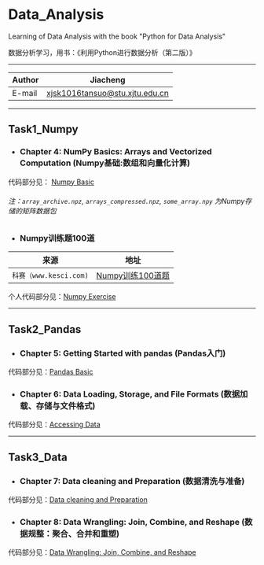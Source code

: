 # Data_Analysis

Learning of Data Analysis with the book "Python for Data Analysis"

数据分析学习，用书：《利用Python进行数据分析（第二版）》

****

|Author|Jiacheng|
|---|---
|E-mail|xjsk1016tansuo@stu.xjtu.edu.cn

****

## Task1_Numpy

* ### Chapter 4: NumPy Basics: Arrays and Vectorized Computation (Numpy基础:数组和向量化计算)

代码部分见： [Numpy Basic](./Task1_Numpy/NumpyBasic.ipynb)

###### 注：`array_archive.npz`, `arrays_compressed.npz`, `some_array.npy` 为Numpy存储的矩阵数据包



* ### Numpy训练题100道
|来源|地址|
|----|-----|
|`科赛（www.kesci.com)`|[Numpy训练100道题](https://www.kesci.com/home/project/59f29f67c5f3f5119527a2cc "悬停显示")|

个人代码部分见：[Numpy Exercise](./Task1_Numpy/这100道练习，带你玩转Numpy.ipynb)

---

## Task2_Pandas

* ### Chapter 5: Getting Started with pandas (Pandas入门)

代码部分见：[Pandas Basic](./Task2_Pandas/PandasBasic.ipynb)


* ### Chapter 6: Data Loading, Storage, and File Formats (数据加载、存储与文件格式)

代码部分见：[Accessing Data](./Task2_Pandas/AccessingData.ipynb)

---

## Task3_Data

* ### Chapter 7: Data cleaning and Preparation (数据清洗与准备)

代码部分见：[Data cleaning and Preparation](./Task3_Data/Data%20Cleaning%20and%20Preparation.ipynb)


* ### Chapter 8: Data Wrangling: Join, Combine, and Reshape (数据规整：聚合、合并和重塑)

代码部分见：[Data Wrangling: Join, Combine, and Reshape](./Task3_Data/Data%20Wrangling-Join%2C%20Combine%2C%20and%20Reshape.ipynb)


